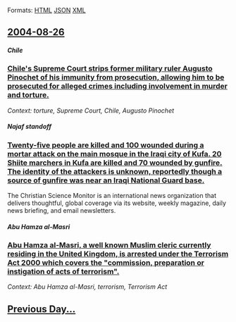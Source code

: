 
Formats: [HTML](2004/08/26/index.html)  [JSON](2004/08/26/index.json)  [XML](2004/08/26/index.xml)  

## [2004-08-26](/news/2004/08/26/index.md)

##### Chile
### [ Chile's Supreme Court strips former military ruler Augusto Pinochet of his immunity from prosecution, allowing him to be prosecuted for alleged crimes including involvement in murder and torture. ](/news/2004/08/26/chile-s-supreme-court-strips-former-military-ruler-augusto-pinochet-of-his-immunity-from-prosecution-allowing-him-to-be-prosecuted-for-all.md)
_Context: torture, Supreme Court, Chile, Augusto Pinochet_

##### Najaf standoff
### [ Twenty-five people are killed and 100 wounded during a mortar attack on the main mosque in the Iraqi city of Kufa. 20 Shiite marchers in Kufa are killed and 70 wounded by gunfire. The identity of the attackers is unknown, reportedly though a source of gunfire was near an Iraqi National Guard base. ](/news/2004/08/26/twenty-five-people-are-killed-and-100-wounded-during-a-mortar-attack-on-the-main-mosque-in-the-iraqi-city-of-kufa-20-shiite-marchers-in-ku.md)
The Christian Science Monitor is an international news organization that delivers thoughtful, global coverage via its website, weekly magazine, daily news briefing, and email newsletters.

##### Abu Hamza al-Masri
### [ Abu Hamza al-Masri, a well known Muslim cleric currently residing in the United Kingdom, is arrested under the Terrorism Act 2000 which covers the "commission, preparation or instigation of acts of terrorism". ](/news/2004/08/26/abu-hamza-al-masri-a-well-known-muslim-cleric-currently-residing-in-the-united-kingdom-is-arrested-under-the-terrorism-act-2000-which-cov.md)
_Context: Abu Hamza al-Masri, terrorism, Terrorism Act_

## [Previous Day...](/news/2004/08/25/index.md)

